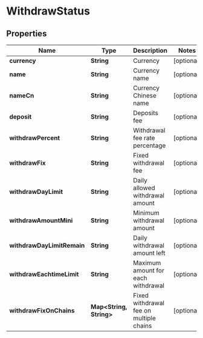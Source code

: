 
# WithdrawStatus

## Properties

Name | Type | Description | Notes
------------ | ------------- | ------------- | -------------
**currency** | **String** | Currency |  [optional]
**name** | **String** | Currency name |  [optional]
**nameCn** | **String** | Currency Chinese name |  [optional]
**deposit** | **String** | Deposits fee |  [optional]
**withdrawPercent** | **String** | Withdrawal fee rate percentage |  [optional]
**withdrawFix** | **String** | Fixed withdrawal fee |  [optional]
**withdrawDayLimit** | **String** | Daily allowed withdrawal amount |  [optional]
**withdrawAmountMini** | **String** | Minimum withdrawal amount |  [optional]
**withdrawDayLimitRemain** | **String** | Daily withdrawal amount left |  [optional]
**withdrawEachtimeLimit** | **String** | Maximum amount for each withdrawal |  [optional]
**withdrawFixOnChains** | **Map&lt;String, String&gt;** | Fixed withdrawal fee on multiple chains |  [optional]

